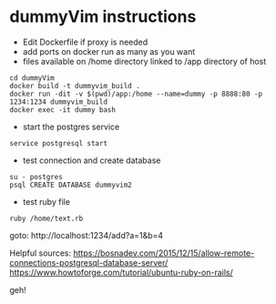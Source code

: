 # dummyVim instructions
- Edit Dockerfile if proxy is needed
- add ports on docker run as many as you want
- files available on /home directory linked to /app directory of host
```
cd dummyVim
docker build -t dummyvim_build .
docker run -dit -v $(pwd)/app:/home --name=dummy -p 8888:80 -p 1234:1234 dummyvim_build
docker exec -it dummy bash
```
- start the postgres service
```
service postgresql start
```
- test connection and create database
```
su - postgres
psql CREATE DATABASE dummyvim2
```
- test ruby file
```
ruby /home/text.rb
```
goto: http://localhost:1234/add?a=1&b=4


Helpful sources:
https://bosnadev.com/2015/12/15/allow-remote-connections-postgresql-database-server/
https://www.howtoforge.com/tutorial/ubuntu-ruby-on-rails/

geh!
